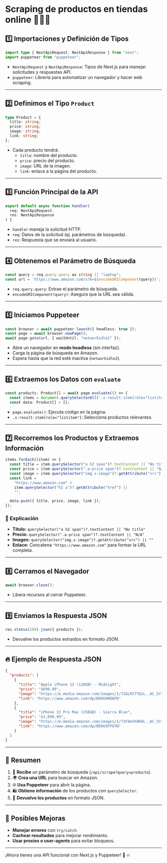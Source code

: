 # Scraping de productos en tiendas online 🕵🏼‍♀️

## 1️⃣ **Importaciones y Definición de Tipos**
```ts
import type { NextApiRequest, NextApiResponse } from "next";
import puppeteer from "puppeteer";
```
- `NextApiRequest` y `NextApiResponse`: Tipos de Next.js para manejar solicitudes y respuestas API.
- `puppeteer`: Librería para automatizar un navegador y hacer web scraping.

---

## 2️⃣ **Definimos el Tipo `Product`**
```ts
type Product = {
  title: string;
  price: string;
  image: string;
  link: string;
};
```
- Cada producto tendrá:
  - `title`: nombre del producto.
  - `price`: precio del producto.
  - `image`: URL de la imagen.
  - `link`: enlace a la página del producto.

---

## 3️⃣ **Función Principal de la API**
```ts
export default async function handler(
  req: NextApiRequest,
  res: NextApiResponse
) {
```
- `handler` maneja la solicitud HTTP.
- `req`: Datos de la solicitud (ej. parámetros de búsqueda).
- `res`: Respuesta que se enviará al usuario.

---

## 4️⃣ **Obtenemos el Parámetro de Búsqueda**
```ts
const query = req.query.query as string || "laptop"; 
const url = `https://www.amazon.com/s?k=${encodeURIComponent(query)}`;
```
- `req.query.query`: Extrae el parámetro de búsqueda.
- `encodeURIComponent(query)`: Asegura que la URL sea válida.

---

## 5️⃣ **Iniciamos Puppeteer**
```ts
const browser = await puppeteer.launch({ headless: true });
const page = await browser.newPage();
await page.goto(url, { waitUntil: "networkidle2" });
```
- Abre un navegador en **modo headless** (sin interfaz).
- Carga la página de búsqueda en Amazon.
- Espera hasta que la red esté inactiva (`networkidle2`).

---

## 6️⃣ **Extraemos los Datos con `evaluate`**
```ts
const products: Product[] = await page.evaluate(() => {
  const items = document.querySelectorAll('.s-result-item[role="listitem"]');
  const data: Product[] = [];
```
- `page.evaluate()`: Ejecuta código en la página.
- `.s-result-item[role="listitem"]`: Selecciona productos relevantes.

---

## 7️⃣ **Recorremos los Productos y Extraemos Información**
```ts
items.forEach((item) => {
  const title = item.querySelector("a h2 span")?.textContent || "No title";
  const price = item.querySelector(".a-price span")?.textContent || "N/A";
  const image = item.querySelector("img.s-image")?.getAttribute("src") || "";
  const link =
    "https://www.amazon.com" +
    item.querySelector("h2 a")?.getAttribute("href") ||
    "";

  data.push({ title, price, image, link });
});
```
### 🔹 **Explicación**
- **Título:** `querySelector("a h2 span")?.textContent || "No title"`
- **Precio:** `querySelector(".a-price span")?.textContent || "N/A"`
- **Imagen:** `querySelector("img.s-image")?.getAttribute("src") || ""`
- **Enlace:** Concatena `"https://www.amazon.com"` para formar la URL completa.

---

## 8️⃣ **Cerramos el Navegador**
```ts
await browser.close();
```
- Libera recursos al cerrar Puppeteer.

---

## 9️⃣ **Enviamos la Respuesta JSON**
```ts
res.status(200).json({ products });
```
- Devuelve los productos extraídos en formato JSON.

---

## 🔥 **Ejemplo de Respuesta JSON**
```json
{
  "products": [
    {
      "title": "Apple iPhone 13 (128GB) - Midnight",
      "price": "$699.99",
      "image": "https://m.media-amazon.com/images/I/71GLMJ7TQiL._AC_SY741_.jpg",
      "link": "https://www.amazon.com/dp/B09G9HD6PD"
    },
    {
      "title": "iPhone 13 Pro Max (256GB) - Sierra Blue",
      "price": "$1,099.99",
      "image": "https://m.media-amazon.com/images/I/71F9eVX8KHL._AC_SY741_.jpg",
      "link": "https://www.amazon.com/dp/B09G9FPGTN"
    }
  ]
}
```

---

## 🎯 **Resumen**
1. 📩 **Recibe** un parámetro de búsqueda (`/api/scrape?query=producto`).
2. 🌍 **Crea una URL** para buscar en Amazon.
3. 🌐 **Usa Puppeteer** para abrir la página.
4. 🛍️ **Obtiene información** de los productos con `querySelector`.
5. 🔄 **Devuelve los productos** en formato JSON.

---

## 🚀 **Posibles Mejoras**
- **Manejar errores** con `try/catch`.
- **Cachear resultados** para mejorar rendimiento.
- **Usar proxies o user-agents** para evitar bloqueos.

---

¡Ahora tienes una API funcional con Next.js y Puppeteer! 🎉 🔥

